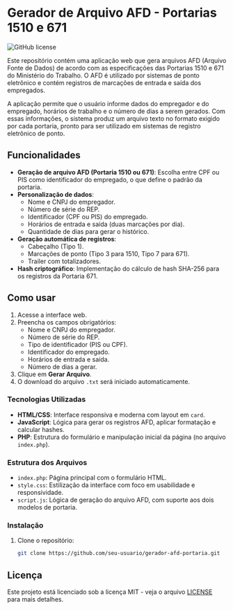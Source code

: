 # Gerador de Arquivo AFD - Portarias 1510 e 671

![GitHub license](https://img.shields.io/badge/license-MIT-blue.svg)

Este repositório contém uma aplicação web que gera arquivos AFD (Arquivo Fonte de Dados) de acordo com as especificações das Portarias 1510 e 671 do Ministério do Trabalho. O AFD é utilizado por sistemas de ponto eletrônico e contém registros de marcações de entrada e saída dos empregados.

A aplicação permite que o usuário informe dados do empregador e do empregado, horários de trabalho e o número de dias a serem gerados. Com essas informações, o sistema produz um arquivo texto no formato exigido por cada portaria, pronto para ser utilizado em sistemas de registro eletrônico de ponto.

## Funcionalidades

- **Geração de arquivo AFD (Portaria 1510 ou 671)**: Escolha entre CPF ou PIS como identificador do empregado, o que define o padrão da portaria.
- **Personalização de dados**:
  - Nome e CNPJ do empregador.
  - Número de série do REP.
  - Identificador (CPF ou PIS) do empregado.
  - Horários de entrada e saída (duas marcações por dia).
  - Quantidade de dias para gerar o histórico.
- **Geração automática de registros**:
  - Cabeçalho (Tipo 1).
  - Marcações de ponto (Tipo 3 para 1510, Tipo 7 para 671).
  - Trailer com totalizadores.
- **Hash criptográfico**: Implementação do cálculo de hash SHA-256 para os registros da Portaria 671.

## Como usar

1. Acesse a interface web.
2. Preencha os campos obrigatórios:
   - Nome e CNPJ do empregador.
   - Número de série do REP.
   - Tipo de identificador (PIS ou CPF).
   - Identificador do empregado.
   - Horários de entrada e saída.
   - Número de dias a gerar.
3. Clique em **Gerar Arquivo**.
4. O download do arquivo `.txt` será iniciado automaticamente.

### Tecnologias Utilizadas

- **HTML/CSS**: Interface responsiva e moderna com layout em `card`.
- **JavaScript**: Lógica para gerar os registros AFD, aplicar formatação e calcular hashes.
- **PHP**: Estrutura do formulário e manipulação inicial da página (no arquivo `index.php`).

### Estrutura dos Arquivos

- `index.php`: Página principal com o formulário HTML.
- `style.css`: Estilização da interface com foco em usabilidade e responsividade.
- `script.js`: Lógica de geração do arquivo AFD, com suporte aos dois modelos de portaria.

### Instalação

1. Clone o repositório:
   ```bash
   git clone https://github.com/seu-usuario/gerador-afd-portaria.git
   ```

## Licença

Este projeto está licenciado sob a licença MIT - veja o arquivo [LICENSE](LICENSE) para mais detalhes.
